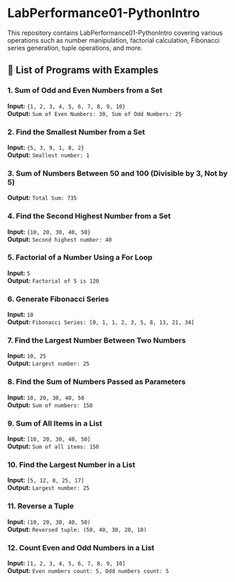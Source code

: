 # LabPerformance01-PythonIntro

This repository contains LabPerformance01-PythonIntro covering various operations such as number manipulation, factorial calculation, Fibonacci series generation, tuple operations, and more.

## 📌 List of Programs with Examples

### 1. Sum of Odd and Even Numbers from a Set
**Input:** `{1, 2, 3, 4, 5, 6, 7, 8, 9, 10}`  
**Output:** `Sum of Even Numbers: 30, Sum of Odd Numbers: 25`

### 2. Find the Smallest Number from a Set
**Input:** `{5, 3, 9, 1, 8, 2}`  
**Output:** `Smallest number: 1`

### 3. Sum of Numbers Between 50 and 100 (Divisible by 3, Not by 5)
**Output:** `Total Sum: 735`

### 4. Find the Second Highest Number from a Set
**Input:** `{10, 20, 30, 40, 50}`  
**Output:** `Second highest number: 40`

### 5. Factorial of a Number Using a For Loop
**Input:** `5`  
**Output:** `Factorial of 5 is 120`

### 6. Generate Fibonacci Series
**Input:** `10`  
**Output:** `Fibonacci Series: [0, 1, 1, 2, 3, 5, 8, 13, 21, 34]`

### 7. Find the Largest Number Between Two Numbers
**Input:** `10, 25`  
**Output:** `Largest number: 25`

### 8. Find the Sum of Numbers Passed as Parameters
**Input:** `10, 20, 30, 40, 50`  
**Output:** `Sum of numbers: 150`

### 9. Sum of All Items in a List
**Input:** `[10, 20, 30, 40, 50]`  
**Output:** `Sum of all items: 150`

### 10. Find the Largest Number in a List
**Input:** `[5, 12, 8, 25, 17]`  
**Output:** `Largest number: 25`

### 11. Reverse a Tuple
**Input:** `(10, 20, 30, 40, 50)`  
**Output:** `Reversed tuple: (50, 40, 30, 20, 10)`

### 12. Count Even and Odd Numbers in a List
**Input:** `[1, 2, 3, 4, 5, 6, 7, 8, 9, 10]`  
**Output:** `Even numbers count: 5, Odd numbers count: 5`
